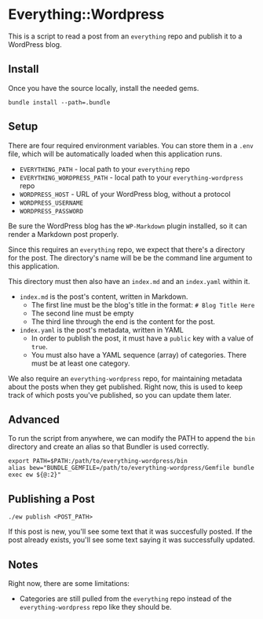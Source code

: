 # Everything::Wordpress

This is a script to read a post from an `everything` repo and publish it to a
WordPress blog.

## Install

Once you have the source locally, install the needed gems.

`bundle install --path=.bundle`

## Setup

There are four required environment variables. You can store them in a `.env`
file, which will be automatically loaded when this application runs.

- `EVERYTHING_PATH` - local path to your `everything` repo
- `EVERYTHING_WORDPRESS_PATH` - local path to your `everything-wordpress` repo
- `WORDPRESS_HOST` - URL of your WordPress blog, without a protocol
- `WORDPRESS_USERNAME`
- `WORDPRESS_PASSWORD`

Be sure the WordPress blog has the `WP-Markdown` plugin installed, so it can
render a Markdown post properly.

Since this requires an `everything` repo, we expect that there's a directory
for the post. The directory's name will be be the command line argument to
this application.

This directory must then also have an `index.md` and an `index.yaml` within it.

- `index.md` is the post's content, written in Markdown.
  - The first line must be the blog's title in the format: `# Blog Title Here`
  - The second line must be empty
  - The third line through the end is the content for the post.
- `index.yaml` is the post's metadata, written in YAML
  - In order to publish the post, it must have a `public` key with a value of `true`.
  - You must also have a YAML sequence (array) of categories. There must be at
    least one category.

We also require an `everything-wordpress` repo, for maintaining metadata about
the posts when they get published. Right now, this is used to keep track of
which posts you've published, so you can update them later.

## Advanced

To run the script from anywhere, we can modify the PATH to append the `bin`
directory and create an alias so that Bundler is used correctly.

```
export PATH=$PATH:/path/to/everything-wordpress/bin
alias bew="BUNDLE_GEMFILE=/path/to/everything-wordpress/Gemfile bundle exec ew ${@:2}"
```

## Publishing a Post

```
./ew publish <POST_PATH>
```

If this post is new, you'll see some text that it was succesfully posted.
If the post already exists, you'll see some text saying it was successfully
updated.

## Notes

Right now, there are some limitations:

- Categories are still pulled from the `everything` repo instead of the
  `everything-wordpress` repo like they should be.

